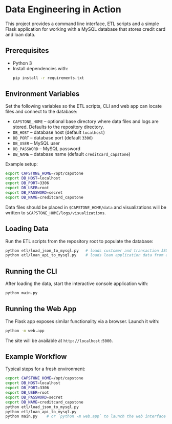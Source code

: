 # Data Engineering in Action

This project provides a command line interface, ETL scripts and a simple Flask application for working with a MySQL database that stores credit card and loan data.

## Prerequisites

* Python 3
* Install dependencies with:
  ```bash
  pip install -r requirements.txt
  ```

## Environment Variables

Set the following variables so the ETL scripts, CLI and web app can locate files and connect to the database:

* `CAPSTONE_HOME` – optional base directory where data files and logs are stored. Defaults to the repository directory.
* `DB_HOST` – database host (default `localhost`)
* `DB_PORT` – database port (default `3306`)
* `DB_USER` – MySQL user
* `DB_PASSWORD` – MySQL password
* `DB_NAME` – database name (default `creditcard_capstone`)

Example setup:
```bash
export CAPSTONE_HOME=/opt/capstone
export DB_HOST=localhost
export DB_PORT=3306
export DB_USER=root
export DB_PASSWORD=secret
export DB_NAME=creditcard_capstone
```

Data files should be placed in `$CAPSTONE_HOME/data` and visualizations will be written to `$CAPSTONE_HOME/logs/visualizations`.

## Loading Data

Run the ETL scripts from the repository root to populate the database:
```bash
python etl/load_json_to_mysql.py   # loads customer and transaction JSON files
python etl/loan_api_to_mysql.py    # loads loan application data from an API
```

## Running the CLI

After loading the data, start the interactive console application with:
```bash
python main.py
```

## Running the Web App

The Flask app exposes similar functionality via a browser. Launch it with:
```bash
python -m web.app
```
The site will be available at `http://localhost:5000`.

## Example Workflow

Typical steps for a fresh environment:
```bash
export CAPSTONE_HOME=/opt/capstone
export DB_HOST=localhost
export DB_PORT=3306
export DB_USER=root
export DB_PASSWORD=secret
export DB_NAME=creditcard_capstone
python etl/load_json_to_mysql.py
python etl/loan_api_to_mysql.py
python main.py    # or `python -m web.app` to launch the web interface
```
